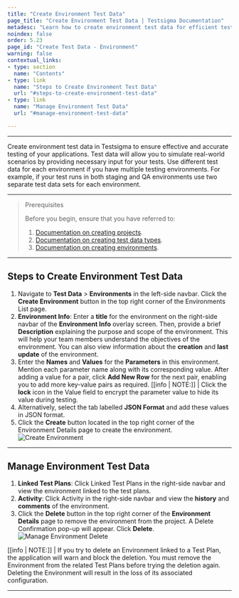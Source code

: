 ```yaml
---
title: "Create Environment Test Data"
page_title: "Create Environment Test Data | Testsigma Documentation"
metadesc: "Learn how to create environment test data for efficient testing. Follow our guide to streamline your test process and ensure accurate results in Testsigma."
noindex: false
order: 5.23
page_id: "Create Test Data - Environment"
warning: false
contextual_links:
- type: section
  name: "Contents"
- type: link
  name: "Steps to Create Environment Test Data"
  url: "#steps-to-create-environment-test-data"
- type: link
  name: "Manage Environment Test Data"
  url: "#manage-environment-test-data"

---
```


---

Create environment test data in Testsigma to ensure effective and accurate testing of your applications. Test data will allow you to simulate real-world scenarios by providing necessary input for your tests. Use different test data for each environment if you have multiple testing environments. For example, if your test runs in both staging and QA environments use two separate test data sets for each environment.

---

> <p id="prerequisites">Prerequisites</p>
>
> Before you begin, ensure that you have referred to:
> 1. [Documentation on creating projects](https://testsigma.com/docs/projects/overview/).
> 2. [Documentation on creating test data types](https://testsigma.com/docs/test-data/types/overview/).
> 3. [Documentation on creating environments](https://testsigma.com/docs/test-data/types/environment/).

---

## **Steps to Create Environment Test Data**

1. Navigate to **Test Data** > **Environments** in the left-side navbar. Click the **Create Environment** button in the top right corner of the Environments List page.
2. **Environment Info**: Enter a **title** for the environment on the right-side navbar of the **Environment Info** overlay screen. Then, provide a brief **Description** explaining the purpose and scope of the environment. This will help your team members understand the objectives of the environment. You can also view information about the **creation** and **last update** of the environment.
3. Enter the **Names** and **Values** for the **Parameters** in this environment. Mention each parameter name along with its corresponding value. After adding a value for a pair, click **Add New Row** for the next pair, enabling you to add more key-value pairs as required.
[[info | NOTE:]]
| Click the **lock** icon in the Value field to encrypt the parameter value to hide its value during testing.
4. Alternatively, select the tab labelled **JSON Format** and add these values in JSON format.
5. Click the **Create** button located in the top right corner of the Environment Details page to create the environment. ![Create Environment](https://s3.amazonaws.com/static-docs.testsigma.com/new_images/projects/applications/create_environment_ts.gif)

---

## **Manage Environment Test Data**

1. **Linked Test Plans**: Click Linked Test Plans in the right-side navbar and view the environment linked to the test plans.
2. **Activity**: Click Activity in the right-side navbar and view the **history** and **comments** of the environment.
3. Click the **Delete** button in the top right corner of the **Environment Details** page to remove the environment from the project. A Delete Confirmation pop-up will appear. Click **Delete**. ![Manage Environment Delete](https://s3.amazonaws.com/static-docs.testsigma.com/new_images/projects/applications/manage_environment_ts.gif)

[[info | NOTE:]]
| If you try to delete an Environment linked to a Test Plan, the application will warn and block the deletion. You must remove the Environment from the related Test Plans before trying the deletion again. Deleting the Environment will result in the loss of its associated configuration.

---
